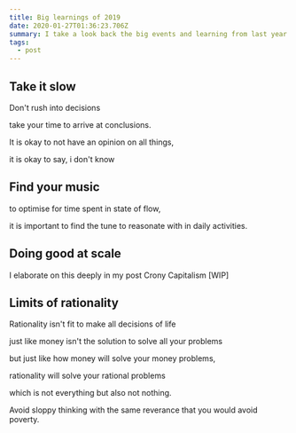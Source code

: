 ```yaml
---
title: Big learnings of 2019
date: 2020-01-27T01:36:23.706Z
summary: I take a look back the big events and learning from last year
tags:
  - post
---
```

## Take it slow

Don't rush into decisions

take your time to arrive at conclusions.

It is okay to not have an opinion on all things,

it is okay to say, i don't know

## Find your music

to optimise for time spent in state of flow, 

it is important to find the tune to reasonate with in daily activities.

## Doing good at scale

I elaborate on this deeply in my post Crony Capitalism \[WIP]

## Limits of rationality

Rationality isn't fit to make all decisions of life

just like money isn't the solution to solve all your problems

but just like how money will solve your money problems, 

rationality will solve your rational problems

which is not everything but also not nothing.

Avoid sloppy thinking with the same reverance that you would avoid poverty.
